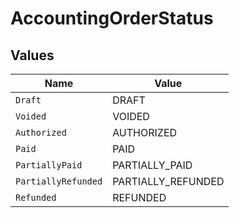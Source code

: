 # AccountingOrderStatus


## Values

| Name                | Value               |
| ------------------- | ------------------- |
| `Draft`             | DRAFT               |
| `Voided`            | VOIDED              |
| `Authorized`        | AUTHORIZED          |
| `Paid`              | PAID                |
| `PartiallyPaid`     | PARTIALLY_PAID      |
| `PartiallyRefunded` | PARTIALLY_REFUNDED  |
| `Refunded`          | REFUNDED            |